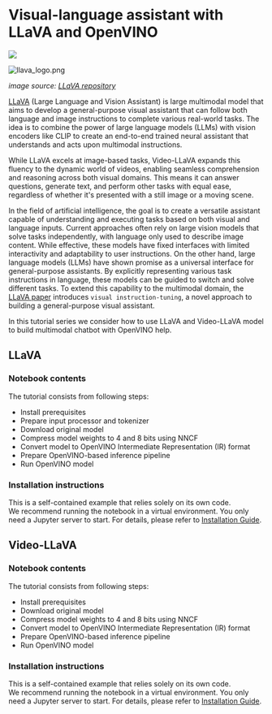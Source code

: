 # Visual-language assistant with LLaVA and OpenVINO

<img referrerpolicy="no-referrer-when-downgrade" src="https://static.scarf.sh/a.png?x-pxid=5b5a4db0-7875-4bfb-bdbd-01698b5b1a77&file=notebooks/llava-multimodal-chatbot/README.md" />

![llava_logo.png](https://raw.githubusercontent.com/haotian-liu/LLaVA/main/images/llava_logo.png)

*image source: [LLaVA repository](https://github.com/haotian-liu/LLaVA/blob/main/images/llava_logo.png)*

[LLaVA](https://llava-vl.github.io) (Large Language and Vision Assistant) is large multimodal model that aims to develop a general-purpose visual assistant that can follow both language and image instructions to complete various real-world tasks. The idea is to combine the power of large language models (LLMs) with vision encoders like CLIP to create an end-to-end trained neural assistant that understands and acts upon multimodal instructions.

While LLaVA excels at image-based tasks, Video-LLaVA expands this fluency to the dynamic world of videos, enabling seamless comprehension and reasoning across both visual domains. This means it can answer questions, generate text, and perform other tasks with equal ease, regardless of whether it's presented with a still image or a moving scene.

In the field of artificial intelligence, the goal is to create a versatile assistant capable of understanding and executing tasks based on both visual and language inputs. Current approaches often rely on large vision models that solve tasks independently, with language only used to describe image content. While effective, these models have fixed interfaces with limited interactivity and adaptability to user instructions. On the other hand, large language models (LLMs) have shown promise as a universal interface for general-purpose assistants. By explicitly representing various task instructions in language, these models can be guided to switch and solve different tasks. To extend this capability to the multimodal domain, the [LLaVA paper](https://arxiv.org/abs/2304.08485) introduces  `visual instruction-tuning`, a novel approach to building a general-purpose visual assistant. 

In this tutorial series we consider how to use LLaVA and Video-LLaVA model to build multimodal chatbot with OpenVINO help.

## LLaVA
### Notebook contents
The tutorial consists from following steps:

- Install prerequisites
- Prepare input processor and tokenizer
- Download original model
- Compress model weights to 4 and 8 bits using NNCF
- Convert model to OpenVINO Intermediate Representation (IR) format
- Prepare OpenVINO-based inference pipeline
- Run OpenVINO model

### Installation instructions
This is a self-contained example that relies solely on its own code.</br>
We recommend running the notebook in a virtual environment. You only need a Jupyter server to start.
For details, please refer to [Installation Guide](../../README.md).

## Video-LLaVA
### Notebook contents
The tutorial consists from following steps:

- Install prerequisites
- Download original model
- Compress model weights to 4 and 8 bits using NNCF
- Convert model to OpenVINO Intermediate Representation (IR) format
- Prepare OpenVINO-based inference pipeline
- Run OpenVINO model

### Installation instructions
This is a self-contained example that relies solely on its own code.</br>
We recommend running the notebook in a virtual environment. You only need a Jupyter server to start.
For details, please refer to [Installation Guide](../../README.md).